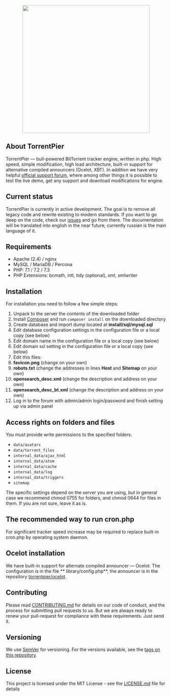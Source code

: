 <p align="center" dir="auto">
  <a href="https://torrentpier.site/" rel="nofollow">
    <img src="https://i.ibb.co/xLRMF24/Torrent-Pier-1.png" width="400px" style="max-width: 100%;">
  </a>
</p>

## About TorrentPier

TorrentPier — bull-powered BitTorrent tracker engine, written in php. High speed, simple modification, high load
architecture, built-in support for alternative compiled announcers (Ocelot, XBT). In addition we have very helpful
[official support forum](https://torrentpier.site), where among other things it is possible to test the live demo,
get any support and download modifications for engine.

## Current status

TorrentPier is currently in active development. The goal is to remove all legacy code and rewrite existing to modern
standards. If you want to go deep on the code, check our [issues](https://github.com/torrentpeer/torrentpier/issues)
and go from there. The documentation will be translated into english in the near future, currently russian is the main
language of it.

## Requirements

* Apache (2.4) / nginx
* MySQL / MariaDB / Percona
* PHP: 7.1 / 7.2 / 7.3
* PHP Extensions: bcmath, intl, tidy (optional), xml, xmlwriter

## Installation

For installation you need to follow a few simple steps:

1. Unpack to the server the contents of the downloaded folder
1. Install [Composer](https://getcomposer.org/) and run `composer install` on the downloaded directory
1. Create database and import dump located at **install/sql/mysql.sql**
1. Edit database configuration settings in the configuration file or a local copy (see below)
1. Edit domain name in the configuration file or a local copy (see below)
1. Edit domain ssl setting in the configuration file or a local copy (see below)
1. Edit this files:
  1. **favicon.png** (change on your own)
  1. **robots.txt** (change the addresses in lines **Host** and **Sitemap** on your own)
  1. **opensearch_desc.xml** (change the description and address on your own)
  1. **opensearch_desc_bt.xml** (change the description and address on your own)
1. Log in to the forum with admin/admin login/password and finish setting up via admin panel

## Access rights on folders and files

You must provide write permissions to the specified folders:

* `data/avatars`
* `data/torrent_files`
* `internal_data/ajax_html`
* `internal_data/atom`
* `internal_data/cache`
* `internal_data/log`
* `internal_data/triggers`
* `sitemap`

The specific settings depend on the server you are using, but in general case we recommend chmod 0755 for folders, and
chmod 0644 for files in them. If you are not sure, leave it as is.

## The recommended way to run cron.php

For significant tracker speed increase may be required to replace built-in cron.php by operating system daemon.

## Ocelot installation

We have built-in support for alternate compiled announcer — Ocelot. The configuration is in the file **
library/config.php**, the announcer is in the repository [torrentpier/ocelot](https://github.com/torrentpier/ocelot).

## Contributing

Please read [CONTRIBUTING.md](CONTRIBUTING.md) for details on our code of conduct, and the process for submitting pull
requests to us. But we are always ready to renew your pull-request for compliance with these requirements. Just send it.

## Versioning

We use [SemVer](http://semver.org/) for versioning. For the versions available, see
the [tags on this repository](https://github.com/torrentpeer/torrentpier/tags).

## License

This project is licensed under the MIT License - see the [LICENSE.md](LICENSE.md) file for details
